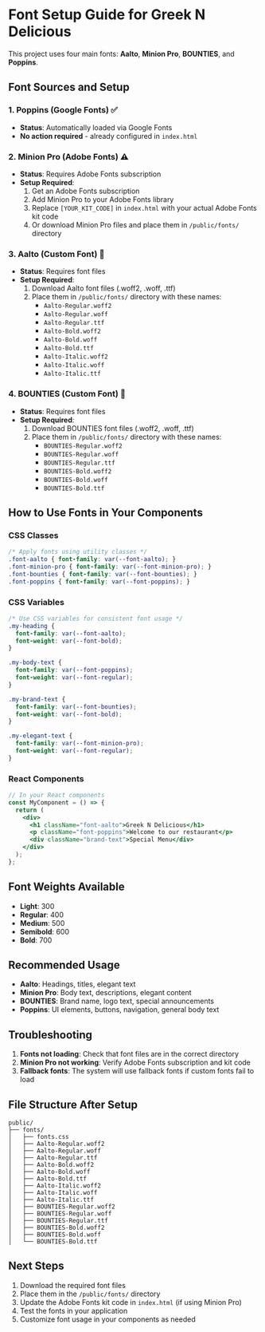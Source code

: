 # Font Setup Guide for Greek N Delicious

This project uses four main fonts: **Aalto**, **Minion Pro**, **BOUNTIES**, and **Poppins**.

## Font Sources and Setup

### 1. Poppins (Google Fonts) ✅
- **Status**: Automatically loaded via Google Fonts
- **No action required** - already configured in `index.html`

### 2. Minion Pro (Adobe Fonts) ⚠️
- **Status**: Requires Adobe Fonts subscription
- **Setup Required**:
  1. Get an Adobe Fonts subscription
  2. Add Minion Pro to your Adobe Fonts library
  3. Replace `[YOUR_KIT_CODE]` in `index.html` with your actual Adobe Fonts kit code
  4. Or download Minion Pro files and place them in `/public/fonts/` directory

### 3. Aalto (Custom Font) 📁
- **Status**: Requires font files
- **Setup Required**:
  1. Download Aalto font files (.woff2, .woff, .ttf)
  2. Place them in `/public/fonts/` directory with these names:
     - `Aalto-Regular.woff2`
     - `Aalto-Regular.woff`
     - `Aalto-Regular.ttf`
     - `Aalto-Bold.woff2`
     - `Aalto-Bold.woff`
     - `Aalto-Bold.ttf`
     - `Aalto-Italic.woff2`
     - `Aalto-Italic.woff`
     - `Aalto-Italic.ttf`

### 4. BOUNTIES (Custom Font) 📁
- **Status**: Requires font files
- **Setup Required**:
  1. Download BOUNTIES font files (.woff2, .woff, .ttf)
  2. Place them in `/public/fonts/` directory with these names:
     - `BOUNTIES-Regular.woff2`
     - `BOUNTIES-Regular.woff`
     - `BOUNTIES-Regular.ttf`
     - `BOUNTIES-Bold.woff2`
     - `BOUNTIES-Bold.woff`
     - `BOUNTIES-Bold.ttf`

## How to Use Fonts in Your Components

### CSS Classes
```css
/* Apply fonts using utility classes */
.font-aalto { font-family: var(--font-aalto); }
.font-minion-pro { font-family: var(--font-minion-pro); }
.font-bounties { font-family: var(--font-bounties); }
.font-poppins { font-family: var(--font-poppins); }
```

### CSS Variables
```css
/* Use CSS variables for consistent font usage */
.my-heading {
  font-family: var(--font-aalto);
  font-weight: var(--font-bold);
}

.my-body-text {
  font-family: var(--font-poppins);
  font-weight: var(--font-regular);
}

.my-brand-text {
  font-family: var(--font-bounties);
  font-weight: var(--font-bold);
}

.my-elegant-text {
  font-family: var(--font-minion-pro);
  font-weight: var(--font-regular);
}
```

### React Components
```jsx
// In your React components
const MyComponent = () => {
  return (
    <div>
      <h1 className="font-aalto">Greek N Delicious</h1>
      <p className="font-poppins">Welcome to our restaurant</p>
      <div className="brand-text">Special Menu</div>
    </div>
  );
};
```

## Font Weights Available

- **Light**: 300
- **Regular**: 400
- **Medium**: 500
- **Semibold**: 600
- **Bold**: 700

## Recommended Usage

- **Aalto**: Headings, titles, elegant text
- **Minion Pro**: Body text, descriptions, elegant content
- **BOUNTIES**: Brand name, logo text, special announcements
- **Poppins**: UI elements, buttons, navigation, general body text

## Troubleshooting

1. **Fonts not loading**: Check that font files are in the correct directory
2. **Minion Pro not working**: Verify Adobe Fonts subscription and kit code
3. **Fallback fonts**: The system will use fallback fonts if custom fonts fail to load

## File Structure After Setup

```
public/
├── fonts/
│   ├── fonts.css
│   ├── Aalto-Regular.woff2
│   ├── Aalto-Regular.woff
│   ├── Aalto-Regular.ttf
│   ├── Aalto-Bold.woff2
│   ├── Aalto-Bold.woff
│   ├── Aalto-Bold.ttf
│   ├── Aalto-Italic.woff2
│   ├── Aalto-Italic.woff
│   ├── Aalto-Italic.ttf
│   ├── BOUNTIES-Regular.woff2
│   ├── BOUNTIES-Regular.woff
│   ├── BOUNTIES-Regular.ttf
│   ├── BOUNTIES-Bold.woff2
│   ├── BOUNTIES-Bold.woff
│   └── BOUNTIES-Bold.ttf
```

## Next Steps

1. Download the required font files
2. Place them in the `/public/fonts/` directory
3. Update the Adobe Fonts kit code in `index.html` (if using Minion Pro)
4. Test the fonts in your application
5. Customize font usage in your components as needed
